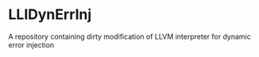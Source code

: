 # LLIDynErrInj
A repository containing dirty modification of LLVM interpreter for dynamic error injection
